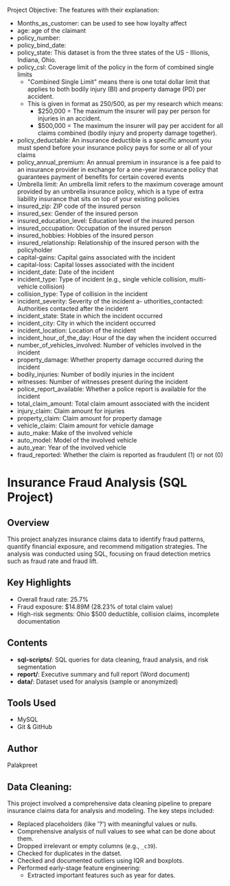Project Objective:
The features with their explanation:
- Months_as_customer: can be used to see how loyalty affect
- age: age of the claimant
- policy_number:
- policy_bind_date:
- policy_state: This dataset is from the three states of the US - Illionis, Indiana, Ohio.
- policy_csl: Coverage limit of the policy in the form of combined single limits
  - "Combined Single Limit" means there is one total dollar limit that applies to both bodily injury (BI) and property damage (PD) per accident.
  - This is given in format as 250/500, as per my research which means:
    - $250,000 = The maximum the insurer will pay per person for injuries in an accident.
    - $500,000 = The maximum the insurer will pay per accident for all claims combined (bodily injury and property damage together).
- policy_deductable: An insurance deductible is a specific amount you must spend before your insurance policy pays for some or all of your claims
- policy_annual_premium: An annual premium in insurance is a fee paid to an insurance provider in exchange for a one-year insurance policy that guarantees payment of benefits for certain covered events
- Umbrella limit: An umbrella limit refers to the maximum coverage amount provided by an umbrella insurance policy, which is a type of extra liability insurance that sits on top of your existing policies
- insured_zip: ZIP code of the insured person
- insured_sex: Gender of the insured person
- insured_education_level: Education level of the insured person
- insured_occupation: Occupation of the insured person
- insured_hobbies: Hobbies of the insured person
- insured_relationship: Relationship of the insured person with the policyholder
- capital-gains: Capital gains associated with the incident
- capital-loss: Capital losses associated with the incident
- incident_date: Date of the incident
- incident_type: Type of incident (e.g., single vehicle collision, multi-vehicle collision)
- collision_type: Type of collision in the incident
- incident_severity: Severity of the incident
a- uthorities_contacted: Authorities contacted after the incident
- incident_state: State in which the incident occurred
- incident_city: City in which the incident occurred
- incident_location: Location of the incident
- incident_hour_of_the_day: Hour of the day when the incident occurred
- number_of_vehicles_involved: Number of vehicles involved in the incident
- property_damage: Whether property damage occurred during the incident
- bodily_injuries: Number of bodily injuries in the incident
- witnesses: Number of witnesses present during the incident
- police_report_available: Whether a police report is available for the incident
- total_claim_amount: Total claim amount associated with the incident
- injury_claim: Claim amount for injuries
- property_claim: Claim amount for property damage
- vehicle_claim: Claim amount for vehicle damage
- auto_make: Make of the involved vehicle
- auto_model: Model of the involved vehicle
- auto_year: Year of the involved vehicle
- fraud_reported: Whether the claim is reported as fraudulent (1) or not (0)

# Insurance Fraud Analysis (SQL Project)

## Overview
This project analyzes insurance claims data to identify fraud patterns, quantify financial exposure, and recommend mitigation strategies. The analysis was conducted using SQL, focusing on fraud detection metrics such as fraud rate and fraud lift.

## Key Highlights
- Overall fraud rate: 25.7%
- Fraud exposure: $14.89M (28.23% of total claim value)
- High-risk segments: Ohio $500 deductible, collision claims, incomplete documentation

## Contents
- **sql-scripts/**: SQL queries for data cleaning, fraud analysis, and risk segmentation
- **report/**: Executive summary and full report (Word document)
- **data/**: Dataset used for analysis (sample or anonymized)

## Tools Used
- MySQL
- Git & GitHub

## Author
Palakpreet 





## Data Cleaning:

This project involved a comprehensive data cleaning pipeline to prepare insurance claims data for analysis and modeling. The key steps included:

- Replaced placeholders (like '?') with meaningful values or nulls.
- Comprehensive analysis of null values to see what can be done about them.
- Dropped irrelevant or empty columns (e.g., `_c39`).
- Checked for duplicates in the datset.
- Checked and documented outliers using IQR and boxplots.
- Performed early-stage feature engineering:
  - Extracted important features such as year for dates.



